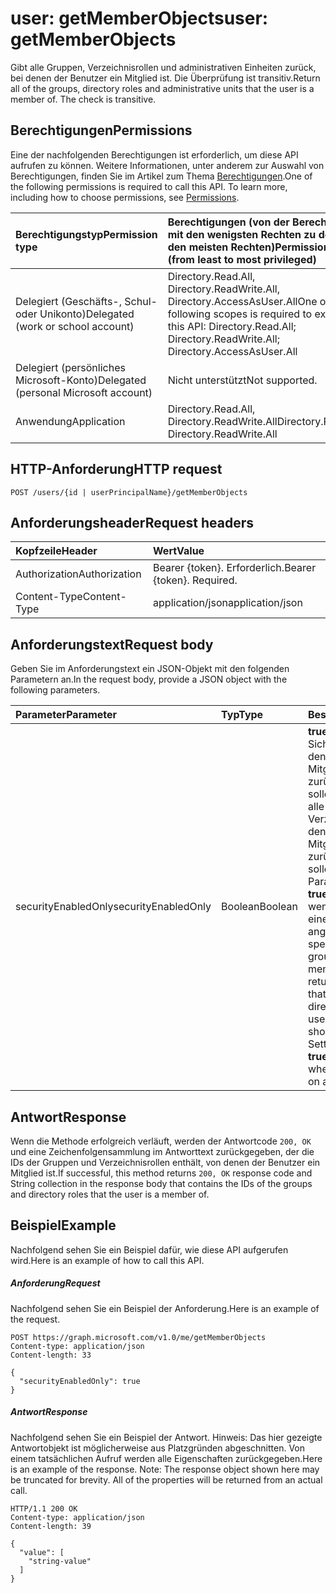 # <a name="user-getmemberobjects"></a><span data-ttu-id="f6de3-101">user: getMemberObjects</span><span class="sxs-lookup"><span data-stu-id="f6de3-101">user: getMemberObjects</span></span>
<span data-ttu-id="f6de3-p101">Gibt alle Gruppen, Verzeichnisrollen und administrativen Einheiten zurück, bei denen der Benutzer ein Mitglied ist. Die Überprüfung ist transitiv.</span><span class="sxs-lookup"><span data-stu-id="f6de3-p101">Return all of the groups, directory roles and administrative units that the user is a member of. The check is transitive.</span></span>

## <a name="permissions"></a><span data-ttu-id="f6de3-104">Berechtigungen</span><span class="sxs-lookup"><span data-stu-id="f6de3-104">Permissions</span></span>
<span data-ttu-id="f6de3-p102">Eine der nachfolgenden Berechtigungen ist erforderlich, um diese API aufrufen zu können. Weitere Informationen, unter anderem zur Auswahl von Berechtigungen, finden Sie im Artikel zum Thema [Berechtigungen](../../../concepts/permissions_reference.md).</span><span class="sxs-lookup"><span data-stu-id="f6de3-p102">One of the following permissions is required to call this API. To learn more, including how to choose permissions, see [Permissions](../../../concepts/permissions_reference.md).</span></span>


|<span data-ttu-id="f6de3-107">Berechtigungstyp</span><span class="sxs-lookup"><span data-stu-id="f6de3-107">Permission type</span></span>      | <span data-ttu-id="f6de3-108">Berechtigungen (von der Berechtigung mit den wenigsten Rechten zu der mit den meisten Rechten)</span><span class="sxs-lookup"><span data-stu-id="f6de3-108">Permissions (from least to most privileged)</span></span>              | 
|:--------------------|:---------------------------------------------------------| 
|<span data-ttu-id="f6de3-109">Delegiert (Geschäfts-, Schul- oder Unikonto)</span><span class="sxs-lookup"><span data-stu-id="f6de3-109">Delegated (work or school account)</span></span> | <span data-ttu-id="f6de3-110">Directory.Read.All, Directory.ReadWrite.All, Directory.AccessAsUser.All</span><span class="sxs-lookup"><span data-stu-id="f6de3-110">One of the following scopes is required to execute this API: Directory.Read.All; Directory.ReadWrite.All; Directory.AccessAsUser.All</span></span>    | 
|<span data-ttu-id="f6de3-111">Delegiert (persönliches Microsoft-Konto)</span><span class="sxs-lookup"><span data-stu-id="f6de3-111">Delegated (personal Microsoft account)</span></span> | <span data-ttu-id="f6de3-112">Nicht unterstützt</span><span class="sxs-lookup"><span data-stu-id="f6de3-112">Not supported.</span></span>    | 
|<span data-ttu-id="f6de3-113">Anwendung</span><span class="sxs-lookup"><span data-stu-id="f6de3-113">Application</span></span> | <span data-ttu-id="f6de3-114">Directory.Read.All, Directory.ReadWrite.All</span><span class="sxs-lookup"><span data-stu-id="f6de3-114">Directory.Read.All, Directory.ReadWrite.All</span></span> | 

## <a name="http-request"></a><span data-ttu-id="f6de3-115">HTTP-Anforderung</span><span class="sxs-lookup"><span data-stu-id="f6de3-115">HTTP request</span></span>
<!-- { "blockType": "ignored" } -->
```http
POST /users/{id | userPrincipalName}/getMemberObjects
```
## <a name="request-headers"></a><span data-ttu-id="f6de3-116">Anforderungsheader</span><span class="sxs-lookup"><span data-stu-id="f6de3-116">Request headers</span></span>
| <span data-ttu-id="f6de3-117">Kopfzeile</span><span class="sxs-lookup"><span data-stu-id="f6de3-117">Header</span></span>       | <span data-ttu-id="f6de3-118">Wert</span><span class="sxs-lookup"><span data-stu-id="f6de3-118">Value</span></span> |
|:---------------|:--------|
| <span data-ttu-id="f6de3-119">Authorization</span><span class="sxs-lookup"><span data-stu-id="f6de3-119">Authorization</span></span>  | <span data-ttu-id="f6de3-p103">Bearer {token}. Erforderlich.</span><span class="sxs-lookup"><span data-stu-id="f6de3-p103">Bearer {token}. Required.</span></span>  |
| <span data-ttu-id="f6de3-122">Content-Type</span><span class="sxs-lookup"><span data-stu-id="f6de3-122">Content-Type</span></span>  | <span data-ttu-id="f6de3-123">application/json</span><span class="sxs-lookup"><span data-stu-id="f6de3-123">application/json</span></span>  |

## <a name="request-body"></a><span data-ttu-id="f6de3-124">Anforderungstext</span><span class="sxs-lookup"><span data-stu-id="f6de3-124">Request body</span></span>
<span data-ttu-id="f6de3-125">Geben Sie im Anforderungstext ein JSON-Objekt mit den folgenden Parametern an.</span><span class="sxs-lookup"><span data-stu-id="f6de3-125">In the request body, provide a JSON object with the following parameters.</span></span>

| <span data-ttu-id="f6de3-126">Parameter</span><span class="sxs-lookup"><span data-stu-id="f6de3-126">Parameter</span></span>    | <span data-ttu-id="f6de3-127">Typ</span><span class="sxs-lookup"><span data-stu-id="f6de3-127">Type</span></span>   |<span data-ttu-id="f6de3-128">Beschreibung</span><span class="sxs-lookup"><span data-stu-id="f6de3-128">Description</span></span>|
|:---------------|:--------|:----------|
|<span data-ttu-id="f6de3-129">securityEnabledOnly</span><span class="sxs-lookup"><span data-stu-id="f6de3-129">securityEnabledOnly</span></span>|<span data-ttu-id="f6de3-130">Boolean</span><span class="sxs-lookup"><span data-stu-id="f6de3-130">Boolean</span></span>|<span data-ttu-id="f6de3-p104">**true** gibt an, dass nur Sicherheitsgruppen, in denender Benutzer Mitglied ist, zurückgegeben werden sollen; **false** gibt an, dass alle Gruppen und Verzeichnisrollen, in denen der Benutzer ein Mitglied ist, zurückgegeben werden sollen. Hinweis: Dieser Parameter darf nur auf **true** gesetzt werden, wenn diese Methode auf einen Benutzer angewendet wird.</span><span class="sxs-lookup"><span data-stu-id="f6de3-p104">**true** to specify that only security groups that the user is a member of should be returned; **false** to specify that all groups and directory roles that the user is a member of should be returned. Note: Setting this parameter to **true** is only supported when calling this method on a user.</span></span>|

## <a name="response"></a><span data-ttu-id="f6de3-133">Antwort</span><span class="sxs-lookup"><span data-stu-id="f6de3-133">Response</span></span>

<span data-ttu-id="f6de3-134">Wenn die Methode erfolgreich verläuft, werden der Antwortcode `200, OK` und eine Zeichenfolgensammlung im Antworttext zurückgegeben, der die IDs der Gruppen und Verzeichnisrollen enthält, von denen der Benutzer ein Mitglied ist.</span><span class="sxs-lookup"><span data-stu-id="f6de3-134">If successful, this method returns `200, OK` response code and String collection in the response body that contains the IDs of the groups and directory roles that the user is a member of.</span></span>

## <a name="example"></a><span data-ttu-id="f6de3-135">Beispiel</span><span class="sxs-lookup"><span data-stu-id="f6de3-135">Example</span></span>
<span data-ttu-id="f6de3-136">Nachfolgend sehen Sie ein Beispiel dafür, wie diese API aufgerufen wird.</span><span class="sxs-lookup"><span data-stu-id="f6de3-136">Here is an example of how to call this API.</span></span>
##### <a name="request"></a><span data-ttu-id="f6de3-137">Anforderung</span><span class="sxs-lookup"><span data-stu-id="f6de3-137">Request</span></span>
<span data-ttu-id="f6de3-138">Nachfolgend sehen Sie ein Beispiel der Anforderung.</span><span class="sxs-lookup"><span data-stu-id="f6de3-138">Here is an example of the request.</span></span>
<!-- {
  "blockType": "request",
  "name": "user_getmemberobjects"
}-->
```http
POST https://graph.microsoft.com/v1.0/me/getMemberObjects
Content-type: application/json
Content-length: 33

{
  "securityEnabledOnly": true
}
```

##### <a name="response"></a><span data-ttu-id="f6de3-139">Antwort</span><span class="sxs-lookup"><span data-stu-id="f6de3-139">Response</span></span>
<span data-ttu-id="f6de3-p105">Nachfolgend sehen Sie ein Beispiel der Antwort. Hinweis: Das hier gezeigte Antwortobjekt ist möglicherweise aus Platzgründen abgeschnitten. Von einem tatsächlichen Aufruf werden alle Eigenschaften zurückgegeben.</span><span class="sxs-lookup"><span data-stu-id="f6de3-p105">Here is an example of the response. Note: The response object shown here may be truncated for brevity. All of the properties will be returned from an actual call.</span></span>
<!-- {
  "blockType": "response",
  "truncated": true,
  "@odata.type": "string",
  "isCollection": true
} -->
```http
HTTP/1.1 200 OK
Content-type: application/json
Content-length: 39

{
  "value": [
    "string-value"
  ]
}
```

<!-- uuid: 8fcb5dbc-d5aa-4681-8e31-b001d5168d79
2015-10-25 14:57:30 UTC -->
<!-- {
  "type": "#page.annotation",
  "description": "user: getMemberObjects",
  "keywords": "",
  "section": "documentation",
  "tocPath": ""
}-->
